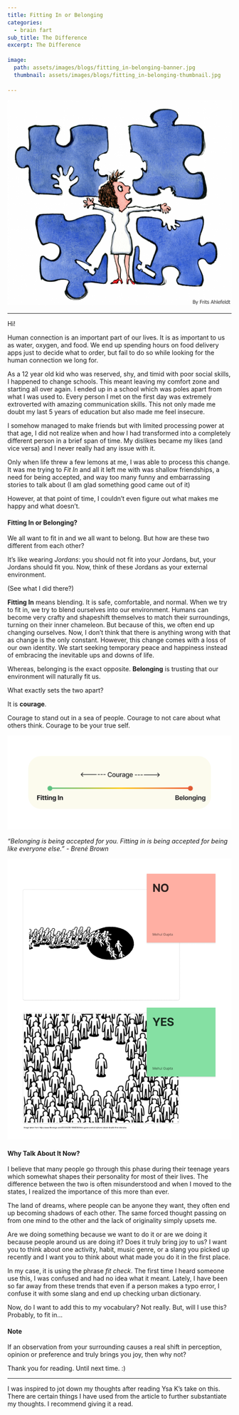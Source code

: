 ```yaml
---
title: Fitting In or Belonging
categories:
  - brain fart
sub_title: The Difference
excerpt: The Difference

image: 
  path: assets/images/blogs/fitting_in-belonging-banner.jpg
  thumbnail: assets/images/blogs/fitting_in-belonging-thumbnail.jpg

---
```


![woman-fitting-in](/assets/images/blogs/woman-fitting-in.jpg) 

---

Hi!

Human connection is an important part of our lives. It is as important to us as water, oxygen, and food. We end up spending hours on food delivery apps just to decide what to order, but fail to do so while looking for the human connection we long for.

As a 12 year old kid who was reserved, shy, and timid with poor social skills, I happened to change schools. This meant leaving my comfort zone and starting all over again. I ended up in a school which was poles apart from what I was used to. 
Every person I met on the first day was extremely extroverted with amazing communication skills. This not only made me doubt my last 5 years of education but also made me feel insecure.

I somehow managed to make friends but with limited processing power at that age, I did not realize when and how I had transformed into a completely different person in a brief span of time. My dislikes became my likes (and vice versa) and I never really had any issue with it.

Only when life threw a few lemons at me, I was able to process this change. It was me trying to _Fit In_ and all it left me with was shallow friendships, a need for being accepted, and way too many funny and embarrassing stories to talk about (I am glad something good came out of it)

However, at that point of time, I couldn’t even figure out what makes me happy and what doesn’t.

#### Fitting In or Belonging?

We all want to fit in and we all want to belong. But how are these two different from each other?

It’s like wearing _Jordans_: you should not fit into your Jordans, but, your Jordans should fit you. 
Now, think of these Jordans as your external environment.

(See what I did there?)

__Fitting In__ means blending. It is safe, comfortable, and normal. When we try to fit in, we try to blend ourselves into our environment. 
Humans can become very crafty and shapeshift themselves to match their surroundings, turning on their inner chameleon. But because of this, we often end up changing ourselves. 
Now, I don’t think that there is anything wrong with that as change is the only constant. However, this change comes with a loss of our own identity. We start seeking temporary peace and happiness instead of embracing the inevitable ups and downs of life.

Whereas, belonging is the exact opposite. __Belonging__ is trusting that our environment will naturally fit us.

What exactly sets the two apart?

It is __courage__. 

Courage to stand out in a sea of people. Courage to not care about what others think. Courage to be your true self.

![courage](/assets/images/blogs/courage.png)

_“Belonging is being accepted for you. Fitting in is being accepted for being like everyone else.” - Brené Brown_

![fitting_in-belonging-yes-no](/assets/images/blogs/fitting_in-belonging-yes-no.png)

#### Why Talk About It Now?

I believe that many people go through this phase during their teenage years which somewhat shapes their personality for most of their lives. The difference between the two is often misunderstood and when I moved to the states, I realized the importance of this more than ever.

The land of dreams, where people can be anyone they want, they often end up becoming shadows of each other. The same forced thought passing on from one mind to the other and the lack of originality simply upsets me.

Are we doing something because we want to do it or are we doing it because people around us are doing it? Does it truly bring joy to us?
I want you to think about one activity, habit, music genre, or a slang you picked up recently and I want you to think about what made you do it in the first place.

In my case, it is using the phrase _fit check_. The first time I heard someone use this, I was confused and had no idea what it meant. Lately, I have been so far away from these trends that even if a person makes a typo error, I confuse it with some slang and end up checking urban dictionary.

Now, do I want to add this to my vocabulary? 
Not really.
But, will I use this? 
Probably, to fit in…

#### Note

If an observation from your surrounding causes a real shift in perception, opinion or preference and truly brings you joy, then why not?

Thank you for reading. Until next time. :)

---

I was inspired to jot down my thoughts after reading Ysa K’s take on this. There are certain things I have used from the article to further substantiate my thoughts.
I recommend giving it a read.